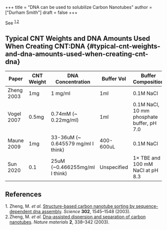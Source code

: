 +++
title = "DNA can be used to solubilize Carbon Nanotubes"
author = ["Durham Smith"]
draft = false
+++

See <sup><a href="#citeproc_bib_item_1">1</a>,<a href="#citeproc_bib_item_2">2</a></sup>


## Typical CNT Weights and DNA Amounts Used When Creating CNT:DNA {#typical-cnt-weights-and-dna-amounts-used-when-creating-cnt-dna}

| Paper      | CNT Weight | DNA Concentration                  | Buffer Vol  | Buffer Composition                        |
|------------|------------|------------------------------------|-------------|-------------------------------------------|
| Zheng 2003 | 1mg        | 1 mg/ml                            | 1ml         | 0.1M NaCl                                 |
| Vogel 2007 | 0.5mg      | 0.74mM (~ 0.22mg/ml)               | 1ml         | 0.1M NaCl, 10 mm phosphate buffer, pH 7.0 |
| Maune 2009 | 1mg        | 33-36uM (~ 0.645579 mg/ml I think) | 400-600uL   | 0.1M NaCl                                 |
| Sun 2020   | 0.1        | 25uM (~0.466255mg/ml I think)      | Unspecified | 1× TBE and 100 mM NaCl at pH 8.3          |

## References

<style>.csl-left-margin{float: left; padding-right: 0em;}
 .csl-right-inline{margin: 0 0 0 1em;}</style><div class="csl-bib-body">
  <div class="csl-entry"><a id="citeproc_bib_item_1"></a>
    <div class="csl-left-margin">1.</div><div class="csl-right-inline">Zheng, M. <i>et al.</i> <a href="https://doi.org/10.1126/science.1091911">Structure-based carbon nanotube sorting by sequence-dependent dna assembly</a>. <i>Science</i> <b>302</b>, 1545–1548 (2003).</div>
  </div>
  <div class="csl-entry"><a id="citeproc_bib_item_2"></a>
    <div class="csl-left-margin">2.</div><div class="csl-right-inline">Zheng, M. <i>et al.</i> <a href="https://doi.org/10.1038/nmat877">Dna-assisted dispersion and separation of carbon nanotubes</a>. <i>Nature materials</i> <b>2</b>, 338–342 (2003).</div>
  </div>
</div>
